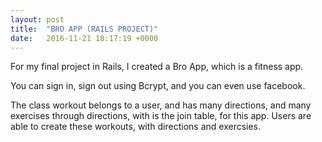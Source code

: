 ```yaml
---
layout: post
title:  "BRO APP (RAILS PROJECT)"
date:   2016-11-21 18:17:19 +0000
---
```



For my final project in Rails, I created a Bro App, which is a fitness app. 

You can sign in, sign out using Bcrypt, and you can even use facebook. 

The class workout belongs to a user, and has many directions, and many exercises through directions, with is the join table, for this app. Users are able to create these workouts, with directions and exercsies. 




